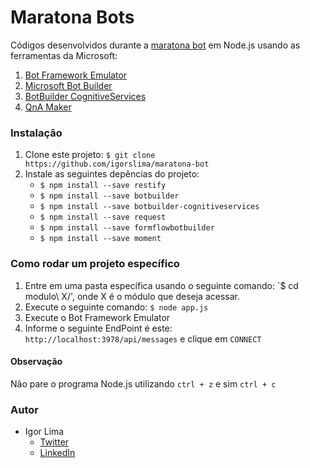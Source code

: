 Maratona Bots
==============

Códigos desenvolvidos durante a [maratona bot](https://ticapacitacion.com/curso/botspt/) em Node.js usando as ferramentas da Microsoft:
1. [Bot Framework Emulator](https://docs.microsoft.com/en-us/bot-framework/bot-service-debug-emulator)
2. [Microsoft Bot Builder](https://github.com/Microsoft/BotBuilder)
3. [BotBuilder CognitiveServices](https://github.com/Microsoft/BotBuilder-CognitiveServices/)
4. [QnA Maker](https://qnamaker.ai/)

### Instalação
1. Clone este projeto: `$ git clone https://github.com/igorslima/maratona-bot`
2. Instale as seguintes depências do projeto:
    - `$ npm install --save restify`
    - `$ npm install --save botbuilder`
    - `$ npm install --save botbuilder-cognitiveservices`
    - `$ npm install --save request`
    - `$ npm install --save formflowbotbuilder`
    - `$ npm install --save moment`

### Como rodar um projeto específico

1. Entre em uma pasta específica usando o seguinte comando: `$ cd modulo\ X/', onde X é o módulo que deseja acessar.
2. Execute o seguinte comando: `$ node app.js`
3. Execute o Bot Framework Emulator</li>
4. Informe o seguinte EndPoint é este: `http://localhost:3978/api/messages` e clique em `CONNECT`

#### Observação
Não pare o programa Node.js utilizando `ctrl + z` e sim `ctrl + c`

### Autor
- Igor Lima
    - [Twitter](https://twitter.com/limasigor2)
    - [LinkedIn](https://www.linkedin.com/in/igorlimas)